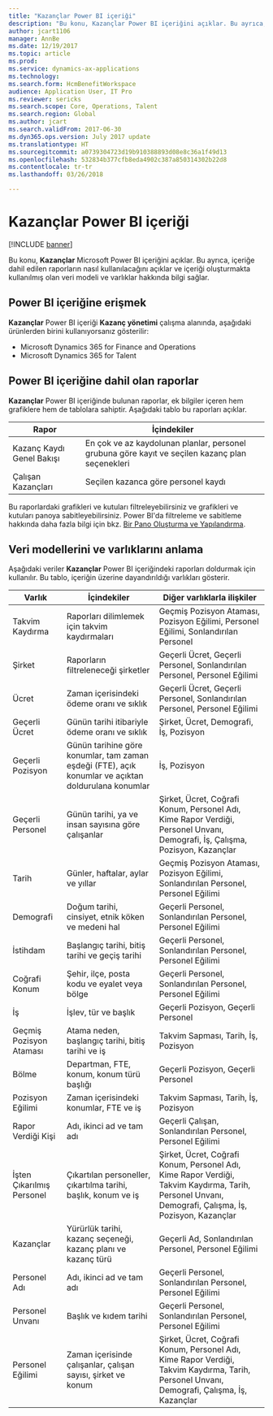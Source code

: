 ```yaml
---
title: "Kazançlar Power BI içeriği"
description: "Bu konu, Kazançlar Power BI içeriğini açıklar. Bu ayrıca, içeriğe dahil edilen raporların nasıl kullanılacağını açıklar ve içeriği oluşturmakta kullanılmış olan veri modeli ve varlıklar hakkında bilgi sağlar."
author: jcart1106
manager: AnnBe
ms.date: 12/19/2017
ms.topic: article
ms.prod: 
ms.service: dynamics-ax-applications
ms.technology: 
ms.search.form: HcmBenefitWorkspace
audience: Application User, IT Pro
ms.reviewer: sericks
ms.search.scope: Core, Operations, Talent
ms.search.region: Global
ms.author: jcart
ms.search.validFrom: 2017-06-30
ms.dyn365.ops.version: July 2017 update
ms.translationtype: HT
ms.sourcegitcommit: a0739304723d19b910388893d08e8c36a1f49d13
ms.openlocfilehash: 532834b377cfb8eda4902c387a850314302b22d8
ms.contentlocale: tr-tr
ms.lasthandoff: 03/26/2018

---
```


# <a name="benefits-power-bi-content"></a>Kazançlar Power BI içeriği

[!INCLUDE [banner](../includes/banner.md)]

Bu konu, **Kazançlar** Microsoft Power BI içeriğini açıklar. Bu ayrıca, içeriğe dahil edilen raporların nasıl kullanılacağını açıklar ve içeriği oluşturmakta kullanılmış olan veri modeli ve varlıklar hakkında bilgi sağlar.

## <a name="accessing-the-power-bi-content"></a>Power BI içeriğine erişmek
**Kazançlar** Power BI içeriği **Kazanç yönetimi** çalışma alanında, aşağıdaki ürünlerden birini kullanıyorsanız gösterilir:

- Microsoft Dynamics 365 for Finance and Operations
- Microsoft Dynamics 365 for Talent

## <a name="reports-that-are-included-in-the-power-bi-content"></a>Power BI içeriğine dahil olan raporlar
**Kazançlar** Power BI içeriğinde bulunan raporlar, ek bilgiler içeren hem grafiklere hem de tablolara sahiptir. Aşağıdaki tablo bu raporları açıklar.

| Rapor                       | İçindekiler                                                                                       |
|------------------------------|------------------------------------------------------------------------------------------------|
| Kazanç Kaydı Genel Bakışı  | En çok ve az kaydolunan planlar, personel grubuna göre kayıt ve seçilen kazanç plan seçenekleri |
| Çalışan Kazançları            | Seçilen kazanca göre personel kaydı                                                        |
                                                                                             
Bu raporlardaki grafikleri ve kutuları filtreleyebilirsiniz ve grafikleri ve kutuları panoya sabitleyebilirsiniz. Power BI'da filtreleme ve sabitleme hakkında daha fazla bilgi için bkz. [Bir Pano Oluşturma ve Yapılandırma](https://powerbi.microsoft.com/en-us/guided-learning/powerbi-learning-4-2-create-configure-dashboards).


## <a name="understanding-the-data-model-and-entities"></a>Veri modellerini ve varlıklarını anlama
Aşağıdaki veriler **Kazançlar** Power BI içeriğindeki raporları doldurmak için kullanılır. Bu tablo, içeriğin üzerine dayandırıldığı varlıkları gösterir.

| Varlık                   | İçindekiler                                                                                                   | Diğer varlıklarla ilişkiler |
|--------------------------|------------------------------------------------------------------------------------------------------------|-----------------------------------|
| Takvim Kaydırma          | Raporları dilimlemek için takvim kaydırmaları                                                                          | Geçmiş Pozisyon Ataması, Pozisyon Eğilimi, Personel Eğilimi, Sonlandırılan Personel |
| Şirket                  | Raporların filtreleneceği şirketler                                                                             | Geçerli Ücret, Geçerli Personel, Sonlandırılan Personel, Personel Eğilimi |
| Ücret             | Zaman içerisindeki ödeme oranı ve sıklık                                                                           | Geçerli Ücret, Geçerli Personel, Sonlandırılan Personel, Personel Eğilimi |
| Geçerli Ücret     | Günün tarihi itibariyle ödeme oranı ve sıklık                                                              | Şirket, Ücret, Demografi, İş, Pozisyon |
| Geçerli Pozisyon         | Günün tarihine göre konumlar, tam zaman eşdeği (FTE), açık konumlar ve açıktan doldurulana konumlar | İş, Pozisyon |
| Geçerli Personel         | Günün tarihi, ya ve insan sayısına göre çalışanlar                                                         | Şirket, Ücret, Coğrafi Konum, Personel Adı, Kime Rapor Verdiği, Personel Unvanı, Demografi, İş, Çalışma, Pozisyon, Kazançlar |
| Tarih                     | Günler, haftalar, aylar ve yıllar                                                                             | Geçmiş Pozisyon Ataması, Pozisyon Eğilimi, Sonlandırılan Personel, Personel Eğilimi |
| Demografi             | Doğum tarihi, cinsiyet, etnik köken ve medeni hal                                                   | Geçerli Personel, Sonlandırılan Personel, Personel Eğilimi |
| İstihdam               | Başlangıç tarihi, bitiş tarihi ve geçiş tarihi                                                                  | Geçerli Personel, Sonlandırılan Personel, Personel Eğilimi |
| Coğrafi Konum      | Şehir, ilçe, posta kodu ve eyalet veya bölge                                                           | Geçerli Personel, Sonlandırılan Personel, Personel Eğilimi |
| İş                      | İşlev, tür ve başlık                                                                                  | Geçerli Pozisyon, Geçerli Personel |
| Geçmiş Pozisyon Ataması | Atama neden, başlangıç tarihi, bitiş tarihi ve iş                                                           | Takvim Sapması, Tarih, İş, Pozisyon |
| Bölme                 | Departman, FTE, konum, konum türü başlığı                                                        | Geçerli Pozisyon, Geçerli Personel |
| Pozisyon Eğilimi           | Zaman içerisindeki konumlar, FTE ve iş                                                                          | Takvim Sapması, Tarih, İş, Pozisyon |
| Rapor Verdiği Kişi               | Adı, ikinci ad ve tam adı                                                                       | Geçerli Çalışan, Sonlandırılan Personel, Personel Eğilimi |
| İşten Çıkarılmış Personel      | Çıkartılan personeller, çıkartılma tarihi, başlık, konum ve iş                                           | Şirket, Ücret, Coğrafi Konum, Personel Adı, Kime Rapor Verdiği, Takvim Kaydırma, Tarih, Personel Unvanı, Demografi, Çalışma, İş, Pozisyon, Kazançlar |
| Kazançlar                 | Yürürlük tarihi, kazanç seçeneği, kazanç planı ve kazanç türü                                             | Geçerli Ad, Sonlandırılan Personel, Personel Eğilimi |
| Personel Adı            | Adı, ikinci ad ve tam adı                                                                       | Geçerli Personel, Sonlandırılan Personel, Personel Eğilimi |
| Personel Unvanı           | Başlık ve kıdem tarihi                                                                                   | Geçerli Personel, Sonlandırılan Personel, Personel Eğilimi |
| Personel Eğilimi           | Zaman içerisinde çalışanlar, çalışan sayısı, şirket ve konum                                                        | Şirket, Ücret, Coğrafi Konum, Personel Adı, Kime Rapor Verdiği, Takvim Kaydırma, Tarih, Personel Unvanı, Demografi, Çalışma, İş, Kazançlar |



